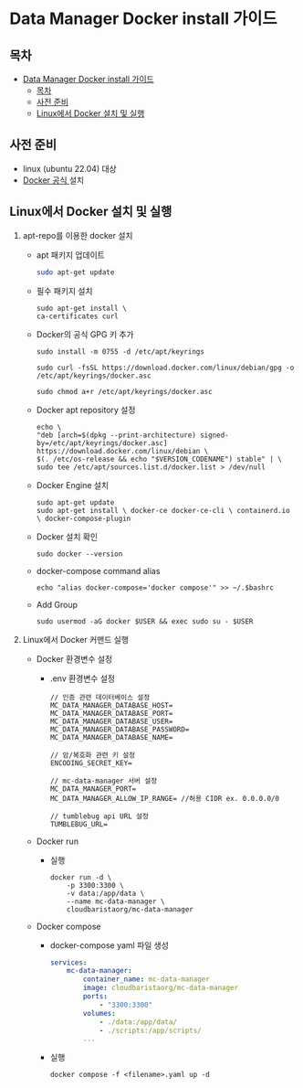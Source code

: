 # Data Manager Docker install 가이드


## 목차

- [Data Manager Docker install 가이드](#data-manager-docker-install-가이드)
  - [목차](#목차)
  - [사전 준비](#사전-준비)
  - [Linux에서 Docker 설치 및 실행](#linux에서-docker-설치-및-실행)


## 사전 준비
- linux (ubuntu 22.04) 대상
- [Docker 공식 ](https://docs.docker.com/engine/install/ubuntu) 설치


## Linux에서 Docker 설치 및 실행

1. apt-repo를 이용한 docker 설치

    - apt 패키지 업데이트
        ```bash
        sudo apt-get update
        ```
    - 필수 패키지 설치
        ```shell
        sudo apt-get install \
        ca-certificates curl
        ```
    - Docker의 공식 GPG 키 추가
        ```shell
        sudo install -m 0755 -d /etc/apt/keyrings

        sudo curl -fsSL https://download.docker.com/linux/debian/gpg -o /etc/apt/keyrings/docker.asc
        
        sudo chmod a+r /etc/apt/keyrings/docker.asc
        ```

    - Docker apt repository 설정
        ```shell
        echo \
        "deb [arch=$(dpkg --print-architecture) signed-by=/etc/apt/keyrings/docker.asc] https://download.docker.com/linux/debian \
        $(. /etc/os-release && echo "$VERSION_CODENAME") stable" | \
        sudo tee /etc/apt/sources.list.d/docker.list > /dev/null
        ```

    - Docker Engine 설치
        ```shell
        sudo apt-get update
        sudo apt-get install \ docker-ce docker-ce-cli \ containerd.io \ docker-compose-plugin
        ```
    - Docker 설치 확인
        ```shell
        sudo docker --version
        ```

    - docker-compose command alias
        ```shell
        echo "alias docker-compose='docker compose'" >> ~/.$bashrc 
        ```

    - Add Group
        ```shell
        sudo usermod -aG docker $USER && exec sudo su - $USER
        ```

2. Linux에서 Docker 커맨드 실행
    - Docker 환경변수 설정

        - .env 환경변수 설정
            ```shell
            // 인증 관련 데이터베이스 설정
            MC_DATA_MANAGER_DATABASE_HOST=
            MC_DATA_MANAGER_DATABASE_PORT=
            MC_DATA_MANAGER_DATABASE_USER=
            MC_DATA_MANAGER_DATABASE_PASSWORD=
            MC_DATA_MANAGER_DATABASE_NAME=

            // 암/복호화 관련 키 설정
            ENCODING_SECRET_KEY=

            // mc-data-manager 서버 설정
            MC_DATA_MANAGER_PORT=
            MC_DATA_MANAGER_ALLOW_IP_RANGE= //허용 CIDR ex. 0.0.0.0/0

            // tumblebug api URL 설정
            TUMBLEBUG_URL=
            ```

    - Docker run

        - 실행
            ```shell
            docker run -d \
                -p 3300:3300 \
                -v data:/app/data \
                --name mc-data-manager \
                cloudbaristaorg/mc-data-manager
            ```

    - Docker compose
        - docker-compose yaml 파일 생성  
            ```yaml
            services:
                mc-data-manager:
                    container_name: mc-data-manager
                    image: cloudbaristaorg/mc-data-manager
                    ports:
                        - "3300:3300"
                    volumes:
                        - ./data:/app/data/
                        - ./scripts:/app/scripts/
                    ...
            ```
        - 실행
            ```shell
            docker compose -f <filename>.yaml up -d
            ```

